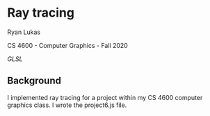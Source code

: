 Ray tracing
==============

Ryan Lukas

CS 4600 - Computer Graphics - Fall 2020

*GLSL*

Background
------------

I implemented ray tracing for a project within my CS 4600 computer graphics class. I wrote the project6.js file.
